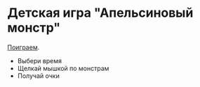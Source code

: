 # Детская игра "Апельсиновый монстр"

[Поиграем](https://dianaveselkina.github.io/game-monster/).

* Выбери время
* Щелкай мышкой по монстрам
* Получай очки
